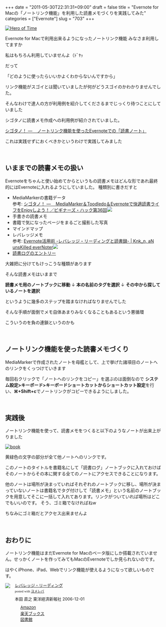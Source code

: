 +++
date = "2011-05-30T22:31:31+09:00"
draft = false
title = "Evernote for Macの「ノートリンク機能」を利用した読書メモづくりを実践してみた"
categories = ["Evernote"]
slug = "703"
+++

<a title="Hero of Time by alisdair, on Flickr" rel="nofollow" href="http://www.flickr.com/photos/alisdair/2104233/" target="_blank"><img src="http://farm1.static.flickr.com/2/2104233_801fe7669e.jpg" alt="Hero of Time" class="flickr_photo alignnone" /></a>

Evernote for Macで利用出来るようになったノートリンク機能
みなさま利用してますか<!--more-->

私はもちろん利用していませんよ（ﾄﾞﾔｯ

だって

「どのように使ったらいいかよくわからないんですから」

リンク機能がスゴイとは聞いていましたが何がどうスゴイのかわかりませんでした。

そんなわけで達人の方が利用例を紹介してくださるまでじっくり待つことにしていました

シゴタノに読書メモ作成への利用例が紹介されていました。

<a rel="nofollow" target="_blank" href="http://cyblog.jp/modules/weblogs/6709">シゴタノ！ —    ノートリンク機能を使ったEvernoteでの「読書ノート」</a><a rel="nofollow" target="_blank" href="http://b.hatena.ne.jp/entry/http://cyblog.jp/modules/weblogs/6709"><img border="0" src="http://b.hatena.ne.jp/entry/image/http://cyblog.jp/modules/weblogs/6709" alt=""/></a>

これは実践せずにおくべきかというわけで実践してみました

<span style="color: #808080; font-size: 80%;"> </span>

<strong> </strong><br style="clear: both;" />
<h2>いままでの読書メモの扱い</h2>
Evernoteをちゃんと使い始めてからというもの読書メモはどんな形であれ最終的にはEvernoteに入れるようにしていました。
種類別に書きだすと
<ul>
	<li>MediaMarkerの書籍データ</li>
参考: <a rel="nofollow" href="http://cyblog.jp/modules/weblogs/6187" target="_blank">シゴタノ！ —    MediaMarker＆Toodledo＆Evernoteで快適読書ライフをEnjoyしよう！／ビギナーズ・ハック第36回</a><a rel="nofollow" href="http://b.hatena.ne.jp/entry/http://cyblog.jp/modules/weblogs/6187" target="_blank"><img src="http://b.hatena.ne.jp/entry/image/http://cyblog.jp/modules/weblogs/6187" border="0" /></a>
	<li>手書きの読書メモ</li>
	<li>書籍で気になったページをまるごと撮影した写真</li>
	<li>マインドマップ</li>
	<li>レバレッジメモ</li>
参考: <a rel="nofollow" href="http://knk-n.com/2011/04/05/evernote%E6%B4%BB%E7%94%A8%E8%A1%93-%E3%83%AC%E3%83%90%E3%83%AC%E3%83%83%E3%82%B8%E3%83%BB%E3%83%AA%E3%83%BC%E3%83%87%E3%82%A3%E3%83%B3%E3%82%B0%E3%81%A8%E8%AA%AD%E6%9B%B8%E9%8C%B2/" target="_blank">Evernote活用術 -レバレッジ・リーディングと読書録- | Knk_n, aN unsKilled everNoter</a><a rel="nofollow" href="http://b.hatena.ne.jp/entry/http://knk-n.com/2011/04/05/evernote%E6%B4%BB%E7%94%A8%E8%A1%93-%E3%83%AC%E3%83%90%E3%83%AC%E3%83%83%E3%82%B8%E3%83%BB%E3%83%AA%E3%83%BC%E3%83%87%E3%82%A3%E3%83%B3%E3%82%B0%E3%81%A8%E8%AA%AD%E6%9B%B8%E9%8C%B2/" target="_blank"><img src="http://b.hatena.ne.jp/entry/image/http://knk-n.com/2011/04/05/evernote%E6%B4%BB%E7%94%A8%E8%A1%93-%E3%83%AC%E3%83%90%E3%83%AC%E3%83%83%E3%82%B8%E3%83%BB%E3%83%AA%E3%83%BC%E3%83%87%E3%82%A3%E3%83%B3%E3%82%B0%E3%81%A8%E8%AA%AD%E6%9B%B8%E9%8C%B2/" border="0" /></a>
	<li><a href="http://knk-n.com/category/%e8%aa%ad%e6%9b%b8%e9%8c%b2/" target="_blank">読書ログのエントリー</a></li>
</ul>
大雑把に分けてもけっこうな種類があります

そんな読書メモはいままで

<strong>読書メモ用のノートブックに移動</strong>
↓
<strong>本の名前のタグを選択</strong>
↓
<strong>その中から探しているノートを選択</strong>

というように幾多のステップを踏まなければなりませんでした

そんな手順が面倒でメモ自体あまりみなくなることもあるという悪循環

こういうのを負の連鎖というのかも

<span style="color: #808080; font-size: 80%;"> </span>

<strong> </strong><br style="clear: both;" />
<h2>ノートリンク機能を使った読書メモづくり</h2>
MediaMarkerで作成されたノートを母艦として、上で挙げた諸項目のノートへのリンクをくっつけていきます

毎回右クリックで「ノートへのリンクをコピー」を選ぶのは面倒なので
<strong>システム設定&gt;キーボード&gt;キーボードショートカットからショートカット設定</strong>を行い、<strong>⌘+Shift+c</strong>でノートリンクがコピーできるようにしました。



<strong></strong><br style="clear: both;" />
<h2>実践後</h2>
ノートリンク機能を使って、読書メモをつくると以下のようなノートが出来上がりました

<a title="book by kenke_n, on Flickr" rel="nofollow" href="http://www.flickr.com/photos/knk_n/5775546737/" target="_blank"><img src="http://farm4.static.flickr.com/3625/5775546737_57d4b4e968.jpg" alt="book" class="flickr_photo" /></a>

黄緑色の文字の部分が全て他ノートへのリンクです。

このノートのタイトルを書籍名にして「読書ログ」ノートブックに入れておけばそのノートからその本に関する全てのノートにアクセスできることになります。

他のノートは場所が決まっていればそれぞれのノートブックに移し、場所が決まっていないノートは書籍名でタグ付けして「読書メモ」という名前のノートブックを用意してそこに一括して入れてあります。リンクがついていれば場所はどこでもいいのです。
そう、ゴミ箱でなければねw

ちなみにゴミ箱だとアクセス出来ませんよ

<strong></strong><br style="clear: both;" />
<h2>おわりに</h2>
ノートリンク機能はまだEvernote for Macのベータ版にしか搭載されていません。せっかくノートを作ってみてもMacのEvernoteでしか見られないのです。

はやくiPhone、iPad、Webでリンク機能が使えるようになって欲しいものです。
<strong> </strong><br style="clear: both;" />
<div class="booklink-box" style="text-align:left;padding-bottom:20px;font-size:small;/zoom: 1;overflow: hidden;"><div class="booklink-image" style="float:left;margin:0 15px 10px 0;"><a href="http://www.amazon.co.jp/exec/obidos/asin/4492042695/knkn-22/" name="booklink" rel="nofollow" target="_blank"><img src="http://ecx.images-amazon.com/images/I/51BE1142H2L._SL160_.jpg" style="border: none;" /></a></div><div class="booklink-info" style="line-height:120%;/zoom: 1;overflow: hidden;"><div class="booklink-name" style="margin-bottom:10px;line-height:120%"><a href="http://www.amazon.co.jp/exec/obidos/asin/4492042695/knkn-22/" name="booklink" rel="nofollow" target="_blank">レバレッジ・リーディング</a><div class="booklink-powered-date" style="font-size:8pt;margin-top:5px;font-family:verdana;line-height:120%">posted with <a href="http://yomereba.com" target="_blank">ヨメレバ</a></div></div><div class="booklink-detail" style="margin-bottom:5px;">本田 直之 東洋経済新報社 2006-12-01    </div><div class="booklink-link2" style="margin-top:10px;"><div class="shoplinkamazon" style="margin-right:5px;background: url('http://img.yomereba.com/yl.gif') 0 0 no-repeat;padding: 2px 0 2px 18px;white-space: nowrap;"><a href="http://www.amazon.co.jp/exec/obidos/asin/4492042695/knkn-22/" rel="nofollow" target="_blank" title="アマゾン" >Amazon</a></div><div class="shoplinkrakuten" style="margin-right:5px;background: url('http://img.yomereba.com/yl.gif') 0 -50px no-repeat;padding: 2px 0 2px 18px;white-space: nowrap;"><a href="http://pt.afl.rakuten.co.jp/c/0dde77ec.b168ef29/?url=http%3A%2F%2Fbooks.rakuten.co.jp%2Frb%2F4175228%2F" rel="nofollow" target="_blank" title="楽天市場" >楽天ブックス</a></div><div class="shoplinktoshokan" style="margin-right:5px;background: url('http://img.yomereba.com/yl.gif') 0 -300px no-repeat;padding: 2px 0 2px 18px;white-space: nowrap;"><a href="http://calil.jp/book/4492042695" rel="nofollow" target="_blank" title="図書館" >図書館</a></div></div></div></div>
